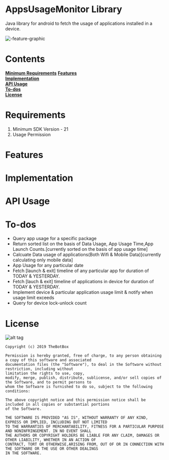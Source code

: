 # AppsUsageMonitor Library
Java library for android to fetch the usage of applications installed in a device.

![-feature-graphic](https://user-images.githubusercontent.com/41512314/55131769-f8c89900-5145-11e9-9017-b97805d8b026.png)

#  Contents 
**[Minimum Requirements](#minimum-requirements)**
**[Features](#features)**  
**[Implementation](#implementation)**   
**[API Usage](#api-usage)**  
**[To-dos](#to-dos)**   
**[License](#license)** 

# Requirements    
1. Minimum SDK Version - 21 
2. Usage Permission


# Features    


# Implementation     


# API Usage   

# To-dos   
<ul>
<li>Query app usage for a specific package  </li>
<li>Return sorted list on the basis of Data Usage, App Usage Time,App Launch Counts.[currently sorted on the basis of app usage time]  </li>
<li>Calcuate Data usage of applications(Both Wifi & Mobile Data)[currently calculating only mobile data] </li>
<li>App Usage for any particular date  </li>
<li>Fetch [launch & exit] timeline of any particular app for duration of TODAY & YESTERDAY.    </li>
<li>Fetch [lauch & exit] timeline of applications in device for duration of TODAY & YESTERDAY.  </li>
<li>Implement device & particular application usage limit & notify when usage limit exceeds</li>
<li>Query for device lock-unlock count </li>

</ul>

# License   
![alt tag](https://img.shields.io/github/license/mashape/apistatus.svg)  
```
Copyright (c) 2019 TheBotBox

Permission is hereby granted, free of charge, to any person obtaining a copy of this software and associated 
documentation files (the "Software"), to deal in the Software without restriction, including without
limitation the rights to use, copy, 
modify, merge, publish, distribute, sublicense, and/or sell copies of the Software, and to permit persons to 
whom the Software is furnished to do so, subject to the following conditions:

The above copyright notice and this permission notice shall be included in all copies or substantial portions 
of the Software.

THE SOFTWARE IS PROVIDED "AS IS", WITHOUT WARRANTY OF ANY KIND, EXPRESS OR IMPLIED, INCLUDING BUT NOT LIMITED 
TO THE WARRANTIES OF MERCHANTABILITY, FITNESS FOR A PARTICULAR PURPOSE AND NONINFRINGEMENT. IN NO EVENT SHALL 
THE AUTHORS OR COPYRIGHT HOLDERS BE LIABLE FOR ANY CLAIM, DAMAGES OR OTHER LIABILITY, WHETHER IN AN ACTION OF 
CONTRACT, TORT OR OTHERWISE,ARISING FROM, OUT OF OR IN CONNECTION WITH THE SOFTWARE OR THE USE OR OTHER DEALINGS 
IN THE SOFTWARE.
```
